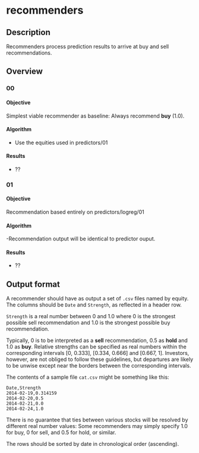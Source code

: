 recommenders
===
Description
---
Recommenders process prediction results to arrive
at buy and sell recommendations.

Overview
---
### 00
#### Objective
Simplest viable recommender as baseline: Always recommend **buy** (1.0).

#### Algorithm
- Use the equities used in predictors/01

#### Results
- ??

### 01
#### Objective
Recommendation based entirely on predictors/logreg/01
#### Algorithm
-Recommendation output will be identical to predictor ouput.
#### Results
- ??

Output format
---
A recommender should have as output a set of `.csv` files
named by equity. The columns should be `Date` and `Strength`,
as reflected in a header row.

`Strength` is a real number between 0 and 1.0 where 0 is the
strongest possible sell recommendation and 1.0 is the strongest
possible buy recommendation.

Typically, 0 is to be interpreted as a **sell** recommendation,
0.5 as **hold** and 1.0 as **buy**. Relative strengths can be specified as real numbers
within the corresponding intervals [0, 0.333], [0.334, 0.666] and [0.667, 1].
Investors, however, are not obliged to follow these guidelines, but departures
are likely to be unwise except near the borders between the corresponding
intervals.

The contents of a sample file `cat.csv` might be something like
this:

    Date,Strength
    2014-02-19,0.314159
    2014-02-20,0.5
    2014-02-21,0.0
    2014-02-24,1.0

There is no guarantee that ties between various stocks will be resolved
by different real number values: Some recommenders may simply specify
1.0 for buy, 0 for sell, and 0.5 for hold, or similar.

The rows should be sorted by date in chronological order (ascending).
